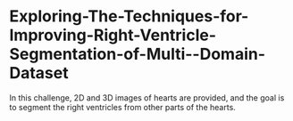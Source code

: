 # Exploring-The-Techniques-for-Improving-Right-Ventricle-Segmentation-of-Multi--Domain-Dataset
In this challenge, 2D and 3D images of hearts are provided, and the goal is to segment the right ventricles from other parts of the hearts. 
